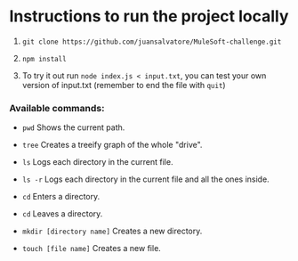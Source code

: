 # Instructions to run the project locally

1. ```git clone https://github.com/juansalvatore/MuleSoft-challenge.git```

2. ```npm install```

3. To try it out run ```node index.js < input.txt```, you can test your own version of input.txt (remember to end the file with ```quit```)

### Available commands: 

  - ```pwd``` Shows the current path.
  
  - ```tree``` Creates a treeify graph of the whole "drive".
  
  - ```ls``` Logs each directory in the current file.
  
  - ```ls -r``` Logs each directory in the current file and all the ones inside.
  
  - ```cd``` Enters a directory.
  
  - ```cd``` Leaves a directory.
  
  - ```mkdir [directory name]``` Creates a new directory.
  
  - ```touch [file name]``` Creates a new file.
